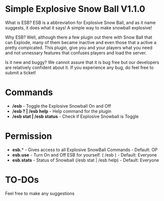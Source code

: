 Simple Explosive Snow Ball V1.1.0
==========

What is ESB? ESB is a abbreviation for Explosive Snow Ball, and as it name suggests, it does what it says! A simple way to make snowball explosive!

Why ESB? Well, although there a few plugin out there with Snow Ball that can Explode, many of them became inactive and even those that a active a pretty compicated. This plugin, give you and your players what you need and not unnessary features that confuses players and load the server.

Is it new and buggy? We cannot assure that it is bug free but our developers are relatively confident about it. If you experience any bug, do feel free to submit a ticket! 

Commands
==========
- **/esb** - Toggle the Explosive Snowball On and Off
- **/esb ? | /esb help** - Help command for the plugin
- **/esb stat | /esb status** - Check if Explosive Snowball is Toggle

Permission
==========
- **esb.*** - Gives access to all Explosive SnowBall Commands - Default: OP
- **esb.use** - Turn On and Off ESB for yourself. ( /esb ) - Default: Everyone
- **esb.stats** - Status of Snowball (/esb stat | /esb help) - Default: Everyone

TO-DOs
==========
Feel free to make any suggestions
